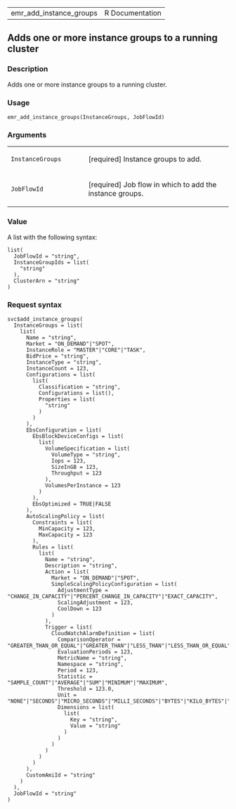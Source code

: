 <table style="width: 100%;">
<tbody>
<tr class="odd">
<td>emr_add_instance_groups</td>
<td style="text-align: right;">R Documentation</td>
</tr>
</tbody>
</table>

## Adds one or more instance groups to a running cluster

### Description

Adds one or more instance groups to a running cluster.

### Usage

    emr_add_instance_groups(InstanceGroups, JobFlowId)

### Arguments

<table>
<colgroup>
<col style="width: 35%" />
<col style="width: 65%" />
</colgroup>
<tbody>
<tr class="odd">
<td><code
id="emr_add_instance_groups_:_InstanceGroups">InstanceGroups</code></td>
<td><p>[required] Instance groups to add.</p></td>
</tr>
<tr class="even">
<td><code id="emr_add_instance_groups_:_JobFlowId">JobFlowId</code></td>
<td><p>[required] Job flow in which to add the instance groups.</p></td>
</tr>
</tbody>
</table>

### Value

A list with the following syntax:

    list(
      JobFlowId = "string",
      InstanceGroupIds = list(
        "string"
      ),
      ClusterArn = "string"
    )

### Request syntax

    svc$add_instance_groups(
      InstanceGroups = list(
        list(
          Name = "string",
          Market = "ON_DEMAND"|"SPOT",
          InstanceRole = "MASTER"|"CORE"|"TASK",
          BidPrice = "string",
          InstanceType = "string",
          InstanceCount = 123,
          Configurations = list(
            list(
              Classification = "string",
              Configurations = list(),
              Properties = list(
                "string"
              )
            )
          ),
          EbsConfiguration = list(
            EbsBlockDeviceConfigs = list(
              list(
                VolumeSpecification = list(
                  VolumeType = "string",
                  Iops = 123,
                  SizeInGB = 123,
                  Throughput = 123
                ),
                VolumesPerInstance = 123
              )
            ),
            EbsOptimized = TRUE|FALSE
          ),
          AutoScalingPolicy = list(
            Constraints = list(
              MinCapacity = 123,
              MaxCapacity = 123
            ),
            Rules = list(
              list(
                Name = "string",
                Description = "string",
                Action = list(
                  Market = "ON_DEMAND"|"SPOT",
                  SimpleScalingPolicyConfiguration = list(
                    AdjustmentType = "CHANGE_IN_CAPACITY"|"PERCENT_CHANGE_IN_CAPACITY"|"EXACT_CAPACITY",
                    ScalingAdjustment = 123,
                    CoolDown = 123
                  )
                ),
                Trigger = list(
                  CloudWatchAlarmDefinition = list(
                    ComparisonOperator = "GREATER_THAN_OR_EQUAL"|"GREATER_THAN"|"LESS_THAN"|"LESS_THAN_OR_EQUAL",
                    EvaluationPeriods = 123,
                    MetricName = "string",
                    Namespace = "string",
                    Period = 123,
                    Statistic = "SAMPLE_COUNT"|"AVERAGE"|"SUM"|"MINIMUM"|"MAXIMUM",
                    Threshold = 123.0,
                    Unit = "NONE"|"SECONDS"|"MICRO_SECONDS"|"MILLI_SECONDS"|"BYTES"|"KILO_BYTES"|"MEGA_BYTES"|"GIGA_BYTES"|"TERA_BYTES"|"BITS"|"KILO_BITS"|"MEGA_BITS"|"GIGA_BITS"|"TERA_BITS"|"PERCENT"|"COUNT"|"BYTES_PER_SECOND"|"KILO_BYTES_PER_SECOND"|"MEGA_BYTES_PER_SECOND"|"GIGA_BYTES_PER_SECOND"|"TERA_BYTES_PER_SECOND"|"BITS_PER_SECOND"|"KILO_BITS_PER_SECOND"|"MEGA_BITS_PER_SECOND"|"GIGA_BITS_PER_SECOND"|"TERA_BITS_PER_SECOND"|"COUNT_PER_SECOND",
                    Dimensions = list(
                      list(
                        Key = "string",
                        Value = "string"
                      )
                    )
                  )
                )
              )
            )
          ),
          CustomAmiId = "string"
        )
      ),
      JobFlowId = "string"
    )
